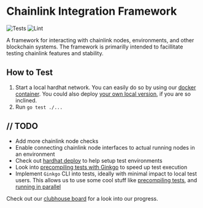 # Chainlink Integration Framework

![Tests](https://github.com/smartcontractkit/integrations-framework/actions/workflows/test.yaml/badge.svg)
![Lint](https://github.com/smartcontractkit/integrations-framework/actions/workflows/lint.yaml/badge.svg)

A framework for interacting with chainlink nodes, environments, and other blockchain systems. The framework is primarilly intended to facillitate testing chainlink features and stability.

## How to Test

1. Start a local hardhat network. You can easily do so by using our [docker container](https://hub.docker.com/r/smartcontract/hardhat-network). You could also deploy [your own local version](https://hardhat.org/hardhat-network/), if you are so inclined.
2. Run `go test ./...`

## // TODO

* Add more chainlink node checks
* Enable connecting chainlink node interfaces to actual running nodes in an environment
* Check out [hardhat deploy](https://hardhat.org/plugins/hardhat-deploy.html) to help setup test environments
* Look into [precompiling tests with Ginkgo](https://onsi.github.io/ginkgo/#precompiling-tests) to speed up test execution
* Implement `Ginkgo` CLI into tests, ideally with minimal impact to local test users. This allows us to use some cool stuff like [precompiling tests](https://onsi.github.io/ginkgo/#precompiling-tests), and [running in parallel](https://onsi.github.io/ginkgo/#parallel-specs)

Check out our [clubhouse board](https://app.clubhouse.io/chainlinklabs/project/5690/qa-team?vc_group_by=day) for a look into our progress.
